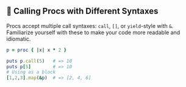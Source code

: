 ## 🔄 Calling Procs with Different Syntaxes

Procs accept multiple call syntaxes: `call`, `[]`, or `yield`-style with `&`. Familiarize yourself with these to make your code more readable and idiomatic.

```ruby
p = proc { |x| x * 2 }

puts p.call(5)   # => 10
puts p[5]        # => 10
# Using as a block
[1,2,3].map(&p)  # => [2, 4, 6]
```